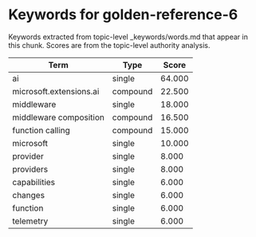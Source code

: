 # Keywords for golden-reference-6

Keywords extracted from topic-level _keywords/words.md that appear in this chunk.
Scores are from the topic-level authority analysis.

| Term | Type | Score |
|------|------|-------|
| ai | single | 64.000 |
| microsoft.extensions.ai | compound | 22.500 |
| middleware | single | 18.000 |
| middleware composition | compound | 16.500 |
| function calling | compound | 15.000 |
| microsoft | single | 10.000 |
| provider | single | 8.000 |
| providers | single | 8.000 |
| capabilities | single | 6.000 |
| changes | single | 6.000 |
| function | single | 6.000 |
| telemetry | single | 6.000 |

